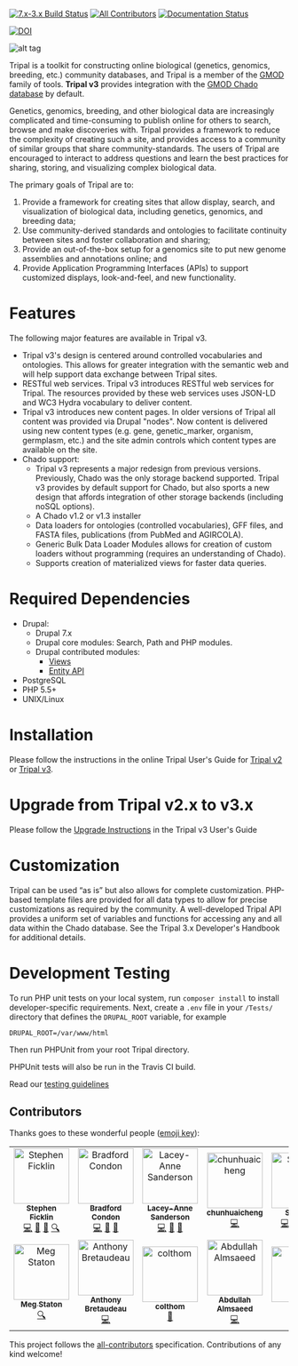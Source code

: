 [![7.x-3.x Build Status](https://travis-ci.org/tripal/tripal.svg?branch=7.x-3.x)](https://travis-ci.org/tripal/tripal)
[![All Contributors](https://img.shields.io/badge/all_contributors-12-orange.svg?style=flat-square)](#contributors)
[![Documentation Status](https://readthedocs.org/projects/tripal/badge/?version=latest)](https://tripal.readthedocs.io/en/latest/?badge=latest)

[![DOI](https://zenodo.org/badge/42666405.svg)](https://zenodo.org/badge/latestdoi/42666405)


![alt tag](https://raw.githubusercontent.com/tripal/tripal/7.x-3.x/tripal/theme/images/tripal_logo.png)

Tripal is a toolkit for constructing online biological (genetics, genomics, breeding, etc.) community databases, and Tripal is a member of the [GMOD](http://www.gmod.org) family of tools. **Tripal v3** provides integration with the [GMOD Chado database](http://gmod.org/wiki/Chado_-_Getting_Started) by default.

Genetics, genomics, breeding, and other biological data are increasingly complicated and time-consuming to publish online for others to search, browse and make discoveries with. Tripal provides a framework to reduce the complexity of creating such a site, and provides access to a community of similar groups that share community-standards. The users of Tripal are encouraged to interact to address questions and learn the best practices for sharing, storing, and visualizing complex biological data.

The primary goals of Tripal are to:
1.	Provide a framework for creating sites that allow display, search, and visualization of biological data, including genetics, genomics, and breeding data;
2.	Use community-derived standards and ontologies to facilitate continuity between sites and foster collaboration and sharing;
3.	Provide an out-of-the-box setup for a genomics site to put new genome assemblies and annotations online; and
4.	Provide Application Programming Interfaces (APIs) to support customized displays, look-and-feel, and new functionality.


# Features
The following major features
are available in Tripal v3.

* Tripal v3's design is centered around controlled vocabularies and ontologies. 
  This allows for greater integration with the semantic web and will help
  support data exchange between Tripal sites.
* RESTful web services.  Tripal v3 introduces RESTful web services for Tripal.
  The resources provided by these web services uses JSON-LD and WC3 Hydra 
  vocabulary to deliver content. 
* Tripal v3 introduces new content pages. In older versions of Tripal all 
  content was provided via Drupal "nodes".  Now content is delivered using
  new content types (e.g. gene, genetic_marker, organism, germplasm, etc.)
  and the site admin controls which content types are available on the site. 
* Chado support:
  * Tripal v3 represents a major redesign from previous versions.  Previously,
    Chado was the only storage backend supported. Tripal v3 provides by default
    support for Chado, but also sports a new design that affords integration of
    other storage backends (including noSQL options).  
  * A Chado v1.2 or v1.3 installer
  * Data loaders for ontologies (controlled vocabularies), GFF files, and 
    FASTA files, publications (from PubMed and AGIRCOLA). 
  * Generic Bulk Data Loader Modules allows for creation of custom loaders 
    without programming (requires an understanding of Chado). 
  * Supports creation of materialized views for faster data queries.


# Required Dependencies
* Drupal: 
  * Drupal 7.x
  * Drupal core modules: Search, Path and PHP modules.
  * Drupal contributed modules: 
    * [Views](http://drupal.org/project/views)
    * [Entity API](http://drupal.org/project/entity)
* PostgreSQL
* PHP 5.5+
* UNIX/Linux


# Installation
Please follow the instructions in the online Tripal User's Guide for [Tripal v2](https://tripal.info/tutorials/v2.x/installation) or [Tripal v3](https://tripal.readthedocs.io/en/latest/user_guide.html).


# Upgrade from Tripal v2.x to v3.x
Please follow the [Upgrade Instructions](https://tripal.readthedocs.io/en/latest/user_guide/install_tripal/upgrade_from_tripal2.html) in the Tripal v3 User's Guide


# Customization
Tripal can be used “as is” but also allows for complete customization.
PHP-based template files are provided for all data types to allow for 
precise customizations as required by the community. A well-developed 
Tripal API provides a uniform set of variables and functions for 
accessing any and all data within the Chado database. See the Tripal 3.x
Developer's Handbook for additional details.


# Development Testing

To run PHP unit tests on your local system, run `composer install` to install developer-specific requirements.  Next, create a `.env` file in your `/Tests/` directory that defines the `DRUPAL_ROOT` variable, for example 

```
DRUPAL_ROOT=/var/www/html
```
Then run PHPUnit from your root Tripal directory.

PHPUnit tests will also be run in the Travis CI build.

Read our [testing guidelines](tests/README.md)

## Contributors

Thanks goes to these wonderful people ([emoji key](https://allcontributors.org/docs/en/emoji-key)):

<!-- ALL-CONTRIBUTORS-LIST:START - Do not remove or modify this section -->
<!-- prettier-ignore -->
<table><tr><td align="center"><a href="https://github.com/spficklin"><img src="https://avatars0.githubusercontent.com/u/1719352?v=4" width="100px;" alt="Stephen Ficklin"/><br /><sub><b>Stephen Ficklin</b></sub></a><br /><a href="https://github.com/tripal/tripal/commits?author=spficklin" title="Code">💻</a> <a href="https://github.com/tripal/tripal/commits?author=spficklin" title="Documentation">📖</a> <a href="#projectManagement-spficklin" title="Project Management">📆</a> <a href="#fundingFinding-spficklin" title="Funding Finding">🔍</a></td><td align="center"><a href="http://www.bradfordcondon.com/"><img src="https://avatars2.githubusercontent.com/u/7063154?v=4" width="100px;" alt="Bradford Condon"/><br /><sub><b>Bradford Condon</b></sub></a><br /><a href="https://github.com/tripal/tripal/commits?author=bradfordcondon" title="Code">💻</a> <a href="https://github.com/tripal/tripal/commits?author=bradfordcondon" title="Documentation">📖</a> <a href="#projectManagement-bradfordcondon" title="Project Management">📆</a></td><td align="center"><a href="https://laceysanderson.github.io/"><img src="https://avatars3.githubusercontent.com/u/1566301?v=4" width="100px;" alt="Lacey-Anne Sanderson"/><br /><sub><b>Lacey-Anne Sanderson</b></sub></a><br /><a href="https://github.com/tripal/tripal/commits?author=laceysanderson" title="Code">💻</a> <a href="https://github.com/tripal/tripal/commits?author=laceysanderson" title="Documentation">📖</a> <a href="#projectManagement-laceysanderson" title="Project Management">📆</a></td><td align="center"><a href="https://github.com/chunhuaicheng"><img src="https://avatars2.githubusercontent.com/u/14333886?v=4" width="100px;" alt="chunhuaicheng"/><br /><sub><b>chunhuaicheng</b></sub></a><br /><a href="https://github.com/tripal/tripal/commits?author=chunhuaicheng" title="Code">💻</a></td><td align="center"><a href="https://github.com/shawnawsu"><img src="https://avatars1.githubusercontent.com/u/24374002?v=4" width="100px;" alt="Shawna"/><br /><sub><b>Shawna</b></sub></a><br /><a href="https://github.com/tripal/tripal/commits?author=shawnawsu" title="Code">💻</a> <a href="#content-shawnawsu" title="Content">🖋</a> <a href="https://github.com/tripal/tripal/commits?author=shawnawsu" title="Documentation">📖</a> <a href="#review-shawnawsu" title="Reviewed Pull Requests">👀</a></td><td align="center"><a href="https://github.com/mboudet"><img src="https://avatars0.githubusercontent.com/u/17642511?v=4" width="100px;" alt="mboudet"/><br /><sub><b>mboudet</b></sub></a><br /><a href="https://github.com/tripal/tripal/issues?q=author%3Amboudet" title="Bug reports">🐛</a></td><td align="center"><a href="https://github.com/guignonv"><img src="https://avatars1.githubusercontent.com/u/7290244?v=4" width="100px;" alt="Valentin Guignon"/><br /><sub><b>Valentin Guignon</b></sub></a><br /><a href="https://github.com/tripal/tripal/issues?q=author%3Aguignonv" title="Bug reports">🐛</a></td></tr><tr><td align="center"><a href="https://github.com/mestato"><img src="https://avatars1.githubusercontent.com/u/508122?v=4" width="100px;" alt="Meg Staton"/><br /><sub><b>Meg Staton</b></sub></a><br /><a href="#fundingFinding-mestato" title="Funding Finding">🔍</a></td><td align="center"><a href="https://github.com/abretaud"><img src="https://avatars3.githubusercontent.com/u/238755?v=4" width="100px;" alt="Anthony Bretaudeau"/><br /><sub><b>Anthony Bretaudeau</b></sub></a><br /><a href="https://github.com/tripal/tripal/commits?author=abretaud" title="Code">💻</a></td><td align="center"><a href="https://github.com/colthom"><img src="https://avatars0.githubusercontent.com/u/17720870?v=4" width="100px;" alt="colthom"/><br /><sub><b>colthom</b></sub></a><br /><a href="https://github.com/tripal/tripal/commits?author=colthom" title="Documentation">📖</a></td><td align="center"><a href="http://almsaeedstudio.com"><img src="https://avatars2.githubusercontent.com/u/1512664?v=4" width="100px;" alt="Abdullah Almsaeed"/><br /><sub><b>Abdullah Almsaeed</b></sub></a><br /><a href="https://github.com/tripal/tripal/commits?author=almasaeed2010" title="Code">💻</a></td><td align="center"><a href="https://github.com/btski"><img src="https://avatars1.githubusercontent.com/u/32686196?v=4" width="100px;" alt="btski"/><br /><sub><b>btski</b></sub></a><br /><a href="#question-btski" title="Answering Questions">💬</a></td></tr></table>

<!-- ALL-CONTRIBUTORS-LIST:END -->

This project follows the [all-contributors](https://github.com/all-contributors/all-contributors) specification. Contributions of any kind welcome!